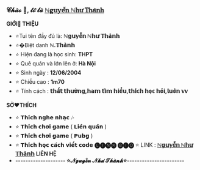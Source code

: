 ### 𝓒𝓱𝓪̀𝓸 👋, 𝓽𝓸̛́ 𝓵𝓪̀ [ℕ𝕘𝕦𝕪𝕖̂̃𝕟 ℕ𝕙𝕦̛ 𝕋𝕙𝕒̀𝕟𝕙](https://github.com/kocoten123)
 
 **GIỚI👏 THIỆU**
- ⭐Tui tên đầy đủ là: **ℕ𝕘𝕦𝕪𝕖̂̃𝕟 ℕ𝕙𝕦̛ 𝕋𝕙𝕒̀𝕟𝕙**
- ⭐�Biệt danh **ℕ.𝕋𝕙𝕒̀𝕟𝕙**
- ⭐ Hiện đang là học sinh: **THPT**
- ⭐ Quê quán và lớn lên ở: **Hà Nội**
- ⭐ Sinh ngày : **12/06/2004**
- ⭐ Chiều cao : **1m70**
- ⭐ Tính cách : **𝕥𝕙𝕒̂́𝕥 𝕥𝕙𝕦̛𝕠̛̀𝕟𝕘,𝕙𝕒𝕞 𝕥𝕚̀𝕞 𝕙𝕚𝕖̂̉𝕦,𝕥𝕙𝕚́𝕔𝕙 𝕙𝕠̣𝕔 𝕙𝕠̉𝕚,𝕝𝕦𝕠̂𝕟 𝕧𝕧**

**SỞ❤️THÍCH**

- ⭐ 𝗧𝗵𝗶́𝗰𝗵 𝗻𝗴𝗵𝗲 𝗻𝗵𝗮̣𝗰 🎶
- ⭐ 𝗧𝗵𝗶́𝗰𝗵 𝗰𝗵𝗼̛𝗶 𝗴𝗮𝗺𝗲 ( 𝗟𝗶𝗲̂𝗻 𝗾𝘂𝗮̂𝗻 )
- ⭐ 𝗧𝗵𝗶́𝗰𝗵 𝗰𝗵𝗼̛𝗶 𝗴𝗮𝗺𝗲 (  𝗣𝘂𝗯𝗴 )
- ⭐ 𝗧𝗵𝗶́𝗰𝗵 𝗵𝗼̣𝗰 𝗰𝗮́𝗰𝗵 𝘃𝗶𝗲̂́𝘁 𝗰𝗼𝗱𝗲 
**🅛🅘🅝🅚 🅑🅘🅞** 
 ⭐ LINK : **[ℕ𝕘𝕦𝕪𝕖̂̃𝕟 ℕ𝕙𝕦̛ 𝕋𝕙𝕒̀𝕟𝕙](http://nhuthanhdz.bio.link/)**
**LIÊN HỆ**
- **-------------------- ⭐𝓝𝓰𝓾𝔂𝓮̂̃𝓷 𝓝𝓱𝓾̛ 𝓣𝓱𝓪̀𝓷𝓱⭐-----------------------**
